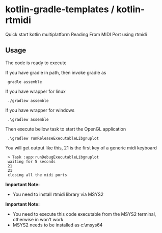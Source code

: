 # kotlin-gradle-templates / kotlin-rtmidi
Quick start kotlin multiplatform Reading From MIDI Port using rtmidi

## Usage
The code is ready to execute

If you have gradle in path, then invoke gradle as

     gradle assemble

If you have wrapper for linux

     ./gradlew assemble

If you have wrapper for windows

     .\gradlew assemble

Then execute bellow task to start the OpenGL application

     .\gradlew runReleaseExecutableLibgnuplot

You will get output like this, 21 is the first key of a generic midi keyboard

     > Task :app:runDebugExecutableLibgnuplot
     waiting for 5 seconds
     21
     21
     closing all the midi ports

**Important Note:**
  * You need to install rtmidi library via MSYS2

**Important Note:**
  * You need to execute this code executable from the MSYS2 terminal, otherwise in won't work
  * MSYS2 needs to be installed as c:\msys64
